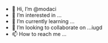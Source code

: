 - 👋 Hi, I’m @modaci
- 👀 I’m interested in ...
- 🌱 I’m currently learning ...
- 💞️ I’m looking to collaborate on ...iugd
- 📫 How to reach me ...

<!---
modaci/modaci is a ✨ special ✨ repository because its `README.md` (this file) appears on your GitHub profile.
You can click the Preview link to take a look at your changes.
--->
